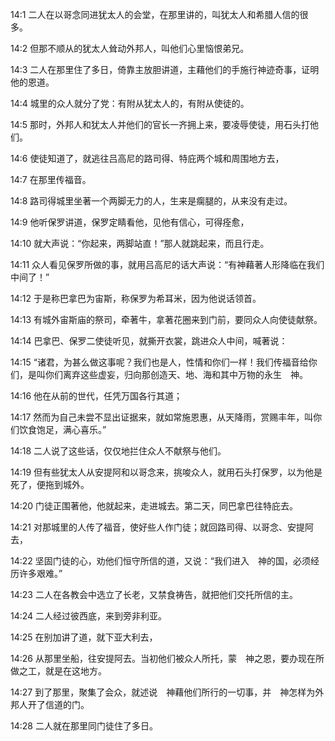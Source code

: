 <a id="1"></a>14:1  二人在以哥念同进犹太人的会堂，在那里讲的，叫犹太人和希腊人信的很多。  

<a id="2"></a>14:2  但那不顺从的犹太人耸动外邦人，叫他们心里恼恨弟兄。  

<a id="3"></a>14:3  二人在那里住了多日，倚靠主放胆讲道，主藉他们的手施行神迹奇事，证明他的恩道。  

<a id="4"></a>14:4  城里的众人就分了党：有附从犹太人的，有附从使徒的。  

<a id="5"></a>14:5  那时，外邦人和犹太人并他们的官长一齐拥上来，要凌辱使徒，用石头打他们。  

<a id="6"></a>14:6  使徒知道了，就逃往吕高尼的路司得、特庇两个城和周围地方去，  

<a id="7"></a>14:7  在那里传福音。  

<a id="8"></a>14:8  路司得城里坐著一个两脚无力的人，生来是瘸腿的，从来没有走过。  

<a id="9"></a>14:9  他听保罗讲道，保罗定睛看他，见他有信心，可得痊愈，  

<a id="10"></a>14:10  就大声说：“你起来，两脚站直！”那人就跳起来，而且行走。  

<a id="11"></a>14:11  众人看见保罗所做的事，就用吕高尼的话大声说：“有神藉著人形降临在我们中间了！”  

<a id="12"></a>14:12  于是称巴拿巴为宙斯，称保罗为希耳米，因为他说话领首。  

<a id="13"></a>14:13  有城外宙斯庙的祭司，牵著牛，拿著花圈来到门前，要同众人向使徒献祭。  

<a id="14"></a>14:14  巴拿巴、保罗二使徒听见，就撕开衣裳，跳进众人中间，喊著说：  

<a id="15"></a>14:15  “诸君，为甚么做这事呢？我们也是人，性情和你们一样！我们传福音给你们，是叫你们离弃这些虚妄，归向那创造天、地、海和其中万物的永生　神。  

<a id="16"></a>14:16  他在从前的世代，任凭万国各行其道；  

<a id="17"></a>14:17  然而为自己未尝不显出证据来，就如常施恩惠，从天降雨，赏赐丰年，叫你们饮食饱足，满心喜乐。”  

<a id="18"></a>14:18  二人说了这些话，仅仅地拦住众人不献祭与他们。  

<a id="19"></a>14:19  但有些犹太人从安提阿和以哥念来，挑唆众人，就用石头打保罗，以为他是死了，便拖到城外。  

<a id="20"></a>14:20  门徒正围著他，他就起来，走进城去。第二天，同巴拿巴往特庇去。  

<a id="21"></a>14:21  对那城里的人传了福音，使好些人作门徒；就回路司得、以哥念、安提阿去，  

<a id="22"></a>14:22  坚固门徒的心，劝他们恒守所信的道，又说：“我们进入　神的国，必须经历许多艰难。”  

<a id="23"></a>14:23  二人在各教会中选立了长老，又禁食祷告，就把他们交托所信的主。  

<a id="24"></a>14:24  二人经过彼西底，来到旁非利亚。  

<a id="25"></a>14:25  在别加讲了道，就下亚大利去，  

<a id="26"></a>14:26  从那里坐船，往安提阿去。当初他们被众人所托，蒙　神之恩，要办现在所做之工，就是在这地方。  

<a id="27"></a>14:27  到了那里，聚集了会众，就述说　神藉他们所行的一切事，并　神怎样为外邦人开了信道的门。  

<a id="28"></a>14:28  二人就在那里同门徒住了多日。  
